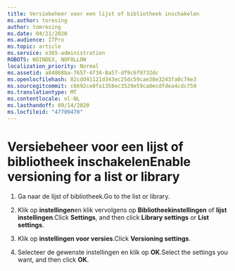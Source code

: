 ```yaml
---
title: Versiebeheer voor een lijst of bibliotheek inschakelen
ms.author: toresing
author: tomresing
ms.date: 04/21/2020
ms.audience: ITPro
ms.topic: article
ms.service: o365-administration
ROBOTS: NOINDEX, NOFOLLOW
localization_priority: Normal
ms.assetid: a84868ba-7657-4f34-8a57-df9c6f9732dc
ms.openlocfilehash: 82cdd41121d343ec25dc59cae38e3243fa0c74e3
ms.sourcegitcommit: c6692ce0fa1358ec3529e59ca0ecdfdea4cdc759
ms.translationtype: MT
ms.contentlocale: nl-NL
ms.lasthandoff: 09/14/2020
ms.locfileid: "47709470"
---
```

# <a name="enable-versioning-for-a-list-or-library"></a><span data-ttu-id="be24f-102">Versiebeheer voor een lijst of bibliotheek inschakelen</span><span class="sxs-lookup"><span data-stu-id="be24f-102">Enable versioning for a list or library</span></span>

1. <span data-ttu-id="be24f-103">Ga naar de lijst of bibliotheek.</span><span class="sxs-lookup"><span data-stu-id="be24f-103">Go to the list or library.</span></span>
    
2. <span data-ttu-id="be24f-104">Klik op **instellingen**en klik vervolgens op **Bibliotheekinstellingen** of **lijst instellingen**.</span><span class="sxs-lookup"><span data-stu-id="be24f-104">Click **Settings**, and then click **Library settings** or **List settings**.</span></span>
    
3. <span data-ttu-id="be24f-105">Klik op **instellingen voor versies**.</span><span class="sxs-lookup"><span data-stu-id="be24f-105">Click **Versioning settings**.</span></span>
    
4. <span data-ttu-id="be24f-106">Selecteer de gewenste instellingen en klik op **OK**.</span><span class="sxs-lookup"><span data-stu-id="be24f-106">Select the settings you want, and then click **OK**.</span></span>
    


